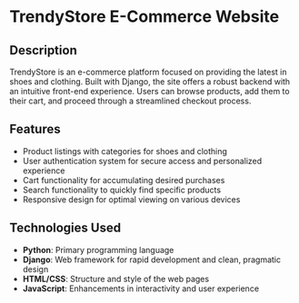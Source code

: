 # TrendyStore E-Commerce Website

## Description

TrendyStore is an e-commerce platform focused on providing the latest in shoes and clothing. Built with Django, the site offers a robust backend with an intuitive front-end experience. Users can browse products, add them to their cart, and proceed through a streamlined checkout process.

## Features

- Product listings with categories for shoes and clothing
- User authentication system for secure access and personalized experience
- Cart functionality for accumulating desired purchases
- Search functionality to quickly find specific products
- Responsive design for optimal viewing on various devices

## Technologies Used

- **Python**: Primary programming language
- **Django**: Web framework for rapid development and clean, pragmatic design
- **HTML/CSS**: Structure and style of the web pages
- **JavaScript**: Enhancements in interactivity and user experience
